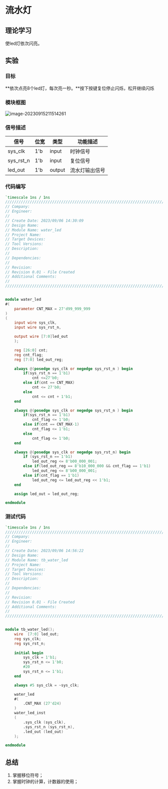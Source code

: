 # 流水灯

## 理论学习

使led灯依次闪亮。

## 实验

### 目标

**依次点亮8个led灯，每次亮一秒。**按下按键复位停止闪烁，松开继续闪烁

### 模块框图

![image-20230915211514261](F:\project\water_led\doc\water_led.png)

### 信号描述

| 信号      | 位宽 | 类型   | 功能描述       |
| --------- | ---- | ------ | -------------- |
| sys_clk   | 1'b  | input  | 时钟信号       |
| sys_rst_n | 1'b  | input  | 复位信号       |
| led_out   | 1'b  | output | 流水灯输出信号 |

### 代码编写

```verilog
`timescale 1ns / 1ns
//////////////////////////////////////////////////////////////////////////////////
// Company: 
// Engineer: 
// 
// Create Date: 2023/09/06 14:30:09
// Design Name: 
// Module Name: water_led
// Project Name: 
// Target Devices: 
// Tool Versions: 
// Description: 
// 
// Dependencies: 
// 
// Revision:
// Revision 0.01 - File Created
// Additional Comments:
// 
//////////////////////////////////////////////////////////////////////////////////


module water_led
#(
    parameter CNT_MAX = 27'd99_999_999
)
(
    input wire sys_clk,
    input wire sys_rst_n,

    output wire [7:0]led_out
    );

    reg [26:0] cnt;
    reg cnt_flag;
    reg [7:0] led_out_reg;

    always @(posedge sys_clk or negedge sys_rst_n ) begin
        if(sys_rst_n == 1'b1)
            cnt <=27'b0;
        else if(cnt == CNT_MAX)
            cnt <= 27'b0;
        else
            cnt <= cnt + 1'b1;
    end

    always @(posedge sys_clk or negedge sys_rst_n ) begin
        if(sys_rst_n == 1'b1)
            cnt_flag <= 1'b0;
        else if(cnt == CNT_MAX-1)
            cnt_flag <= 1'b1;
        else
            cnt_flag <= 1'b0; 
    end

    always @(posedge sys_clk or negedge sys_rst_n) begin
        if (sys_rst_n == 1'b1)
            led_out_reg <= 8'b00_000_001;
        else if(led_out_reg == 8'b10_000_000 && cnt_flag == 1'b1)
            led_out_reg <= 8'b00_000_001;
        else if(cnt_flag == 1'b1)
            led_out_reg <= led_out_reg << 1'b1;
    end

    assign led_out = led_out_reg;

endmodule

```

### 测试代码

```verilog
`timescale 1ns / 1ns
//////////////////////////////////////////////////////////////////////////////////
// Company: 
// Engineer: 
// 
// Create Date: 2023/09/06 14:56:22
// Design Name: 
// Module Name: tb_water_led
// Project Name: 
// Target Devices: 
// Tool Versions: 
// Description: 
// 
// Dependencies: 
// 
// Revision:
// Revision 0.01 - File Created
// Additional Comments:
// 
//////////////////////////////////////////////////////////////////////////////////


module tb_water_led();
    wire  [7:0] led_out;
    reg sys_clk;
    reg sys_rst_n;
    
    initial begin
        sys_clk = 1'b1;
        sys_rst_n <= 1'b0;
        #20
        sys_rst_n <= 1'b1;
    end

    always #5 sys_clk = ~sys_clk;

    water_led
    #(
        .CNT_MAX (27'd24)
    )
    water_led_inst
    (
        .sys_clk (sys_clk),
        .sys_rst_n (sys_rst_n),
        .led_out (led_out)
    );

endmodule

```

## 总结

1. 掌握移位符号；
2. 掌握时钟的计算，计数器的使用；